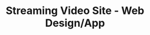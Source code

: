 ---
title: Streaming Video Site - Web Design/App
description: An educational app for salon stylists, in watching streaming educational videos (in a way of Netflix, Hulu, Amazon Prime)
bodyText: <strong>Problem (What This App Accomplishes)</strong><br>Because of COVID-19, having a seminar of session with many people is difficult in many fields, including stylists.<br>So, an option to have educational session is by web, but.. there is one issue, many stylists in Japan lack skills in using PCs, so it is important to create it mobile friendly, and also give it a feel of an app that's most common (Netflix, Hulu, and Amazon Prime).<br><br><strong>The Process</strong><br>I researched the usability of Netflix, Hulu, and Amazon Prime, in addition to the non-work related activity of the salon stylists, as I actually took a few surveys to get a glimpse and find similar patterns.We've also found out that the stylists would want an upclose view of the haircut/styling, so being able to switch views woul be important.
img: KAMISMAX.png
alt: Streaming Video Site
url: https://kamismax.kamisma.com
---